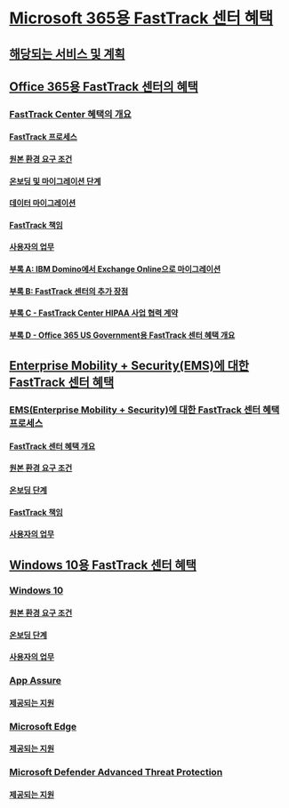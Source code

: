 # [Microsoft 365용 FastTrack 센터 혜택](M365-fasttrack-benefit-overview.md)
## [해당되는 서비스 및 계획](M365-eligible-services-and-plans.md)
## [Office 365용 FastTrack 센터의 혜택](O365-fasttrack-benefit-for-office-365.md)
### [FastTrack Center 혜택의 개요](O365-fasttrack-benefit-overview.md)
#### [FastTrack 프로세스](O365-fasttrack-process.md)
#### [원본 환경 요구 조건](O365-source-environment-expectations.md)
#### [온보딩 및 마이그레이션 단계](O365-onboarding-and-migration.md)
#### [데이터 마이그레이션](O365-data-migration.md)
#### [FastTrack 책임](O365-fasttrack-responsibilities.md)
#### [사용자의 업무](O365-your-responsibilities.md)
#### [부록 A: IBM Domino에서 Exchange Online으로 마이그레이션](O365-from-ibm-domino-to-exchange-online.md)
#### [부록 B: FastTrack 센터의 추가 장점](O365-fasttrack-additional-benefits.md)
#### [부록 C - FastTrack Center HIPAA 사업 협력 계약](O365-hipaa-business-associate-agreement.md)
#### [부록 D - Office 365 US Government용 FastTrack 센터 혜택 개요](US-Gov-appendix-overview.md)
## [Enterprise Mobility + Security(EMS)에 대한 FastTrack 센터 혜택](EMS-fasttrack-benefit-for-EMS.md)
### [EMS(Enterprise Mobility + Security)에 대한 FastTrack 센터 혜택 프로세스](EMS-fasttrack-process.md)
#### [FastTrack 센터 혜택 개요](EMS-fasttrack-benefit-overview.md)
#### [원본 환경 요구 조건](EMS-source-environment-expectations.md)
#### [온보딩 단계](EMS-onboarding-phases.md)
#### [FastTrack 책임](EMS-fasttrack-responsibilities.md)
#### [사용자의 업무](EMS-your-responsibilities.md)
## [Windows 10용 FastTrack 센터 혜택](Win-10-fasttrack-benefit-for-windows-10.md)
### [Windows 10](Win-10-windows-10.md)
#### [원본 환경 요구 조건](Win-10-source-environment-expectations.md)
#### [온보딩 단계](Win-10-onboarding-phases.md)
#### [사용자의 업무](Win-10-your-responsibilities.md)
### [App Assure](Win-10-app-assure.md)
#### [제공되는 지원](Win-10-app-assure-assistance-offered.md)
### [Microsoft Edge](Win-10-microsoft-edge.md)
#### [제공되는 지원](Win-10-microsoft-edge-assistance-offered.md)
### [Microsoft Defender Advanced Threat Protection](Win-10-microsoft-defender-atp.md)
#### [제공되는 지원](Win-10-microsoft-defender-atp-assistance-offered.md)

